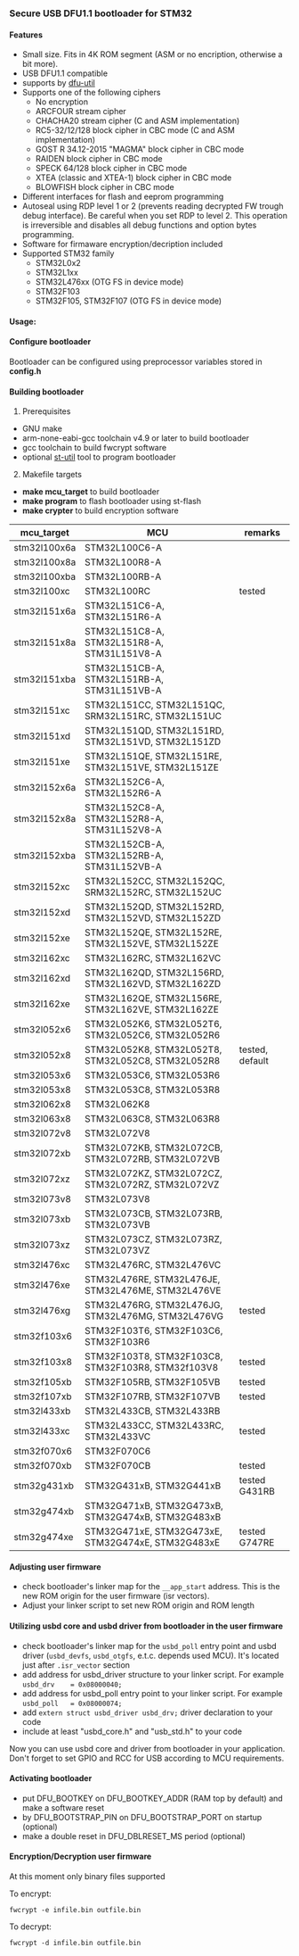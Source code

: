 ### Secure USB DFU1.1 bootloader for STM32
#### Features
+ Small size. Fits in 4K ROM segment (ASM or no encription, otherwise a bit more).
+ USB DFU1.1 compatible
+ supports by [dfu-util](http://dfu-util.sourceforge.net/)
+ Supports one of the following ciphers
  + No encryption
  + ARCFOUR stream cipher
  + CHACHA20 stream cipher (C and ASM implementation)
  + RC5-32/12/128 block cipher in CBC mode (C and ASM implementation)
  + GOST R 34.12-2015 "MAGMA" block cipher in CBC mode
  + RAIDEN block cipher in CBC mode
  + SPECK 64/128 block cipher in CBC mode
  + XTEA (classic and XTEA-1) block cipher in CBC mode
  + BLOWFISH block cipher in CBC mode
+ Different interfaces for flash and eeprom programming
+ Autoseal using RDP level 1 or 2 (prevents reading decrypted FW trough debug interface).
  Be careful when you set RDP to level 2. This operation is irreversible and disables
  all debug functions and option bytes programming.
+ Software for firmaware encryption/decription included
+ Supported STM32 family
  + STM32L0x2
  + STM32L1xx
  + STM32L476xx (OTG FS in device mode)
  + STM32F103
  + STM32F105, STM32F107 (OTG FS in device mode)

#### Usage:

#### Configure bootloader
Bootloader can be configured using preprocessor variables stored in **config.h**

#### Building bootloader
1. Prerequisites
+ GNU make
+ arm-none-eabi-gcc toolchain v4.9 or later to build bootloader
+ gcc toolchain to build fwcrypt software
+ optional [st-util](https://github.com/texane/stlink) tool to program bootloader
2. Makefile targets
+ **make mcu_target** to build bootloader
+ **make program** to flash bootloader using st-flash
+ **make crypter** to build encryption software

| mcu_target    | MCU                                                | remarks         |
|---------------|----------------------------------------------------|-----------------|
| stm32l100x6a  | STM32L100C6-A                                      |                 |
| stm32l100x8a  | STM32L100R8-A                                      |                 |
| stm32l100xba  | STM32L100RB-A                                      |                 |
| stm32l100xc   | STM32L100RC                                        | tested          |
| stm32l151x6a  | STM32L151C6-A, STM32L151R6-A                       |                 |
| stm32l151x8a  | STM32L151C8-A, STM32L151R8-A, STM31L151V8-A        |                 |
| stm32l151xba  | STM32L151CB-A, STM32L151RB-A, STM31L151VB-A        |                 |
| stm32l151xc   | STM32L151CC, STM32L151QC, SRM32L151RC, STM32L151UC |                 |
| stm32l151xd   | STM32L151QD, STM32L151RD, STM32L151VD, STM32L151ZD |                 |
| stm32l151xe   | STM32L151QE, STM32L151RE, STM32L151VE, STM32L151ZE |                 |
| stm32l152x6a  | STM32L152C6-A, STM32L152R6-A                       |                 |
| stm32l152x8a  | STM32L152C8-A, STM32L152R8-A, STM31L152V8-A        |                 |
| stm32l152xba  | STM32L152CB-A, STM32L152RB-A, STM31L152VB-A        |                 |
| stm32l152xc   | STM32L152CC, STM32L152QC, SRM32L152RC, STM32L152UC |                 |
| stm32l152xd   | STM32L152QD, STM32L152RD, STM32L152VD, STM32L152ZD |                 |
| stm32l152xe   | STM32L152QE, STM32L152RE, STM32L152VE, STM32L152ZE |                 |
| stm32l162xc   | STM32L162RC, STM32L162VC                           |                 |
| stm32l162xd   | STM32L162QD, STM32L156RD, STM32L162VD, STM32L162ZD |                 |
| stm32l162xe   | STM32L162QE, STM32L156RE, STM32L162VE, STM32L162ZE |                 |
| stm32l052x6   | STM32L052K6, STM32L052T6, STM32L052C6, STM32L052R6 |                 |
| stm32l052x8   | STM32L052K8, STM32L052T8, STM32L052C8, STM32L052R8 | tested, default |
| stm32l053x6   | STM32L053C6, STM32L053R6                           |                 |
| stm32l053x8   | STM32L053C8, STM32L053R8                           |                 |
| stm32l062x8   | STM32L062K8                                        |                 |
| stm32l063x8   | STM32L063C8, STM32L063R8                           |                 |
| stm32l072v8   | STM32L072V8                                        |                 |
| stm32l072xb   | STM32L072KB, STM32L072CB, STM32L072RB, STM32L072VB |                 |
| stm32l072xz   | STM32L072KZ, STM32L072CZ, STM32L072RZ, STM32L072VZ |                 |
| stm32l073v8   | STM32L073V8                                        |                 |
| stm32l073xb   | STM32L073CB, STM32L073RB, STM32L073VB              |                 |
| stm32l073xz   | STM32L073CZ, STM32L073RZ, STM32L073VZ              |                 |
| stm32l476xc   | STM32L476RC, STM32L476VC                           |                 |
| stm32l476xe   | STM32L476RE, STM32L476JE, STM32L476ME, STM32L476VE |                 |
| stm32l476xg   | STM32L476RG, STM32L476JG, STM32L476MG, STM32L476VG | tested          |
| stm32f103x6   | STM32F103T6, STM32F103C6, STM32F103R6              |                 |
| stm32f103x8   | STM32F103T8, STM32F103C8, STM32F103R8, STM32f103V8 | tested          |
| stm32f105xb   | STM32F105RB, STM32F105VB                           | tested          |
| stm32f107xb   | STM32F107RB, STM32F107VB                           | tested          |
| stm32l433xb   | STM32L433CB, STM32L433RB                           |                 |
| stm32l433xc   | STM32L433CC, STM32L433RC, STM32L433VC              | tested          |
| stm32f070x6   | STM32F070C6                                        |                 |
| stm32f070xb   | STM32F070CB                                        | tested          |
| stm32g431xb   | STM32G431xB, STM32G441xB                           | tested G431RB   |
| stm32g474xb   | STM32G471xB, STM32G473xB, STM32G474xB, STM32G483xB |                 |
| stm32g474xe   | STM32G471xE, STM32G473xE, STM32G474xE, STM32G483xE | tested G747RE   |

#### Adjusting user firmware
+ check bootloader's linker map for the ````__app_start```` address. This is the new ROM origin for the user firmware (isr vectors).
+ Adjust your linker script to set new ROM origin and ROM length

#### Utilizing usbd core and usbd driver from bootloader in the user firmware
+ check bootloader's linker map for the ````usbd_poll```` entry point and usbd driver (````usbd_devfs````, ````usbd_otgfs````, e.t.c. depends used MCU). It's located just after ```.isr_vector``` section
+ add address for usbd_driver structure to your linker script. For example ````usbd_drv    = 0x08000040;````
+ add address for usbd_poll entry point to your linker script. For example ````usbd_poll   = 0x08000074;````
+ add ````extern struct usbd_driver usbd_drv;```` driver declaration to your code
+ include at least "usbd_core.h" and "usb_std.h" to your code

Now you can use usbd core and driver from bootloader in your application. Don't forget to set GPIO and RCC for USB according to MCU requirements.

#### Activating bootloader
+ put DFU_BOOTKEY on DFU_BOOTKEY_ADDR (RAM top by default) and make a software reset
+ by DFU_BOOTSTRAP_PIN on DFU_BOOTSTRAP_PORT on startup (optional)
+ make a double reset in DFU_DBLRESET_MS period (optional)

#### Encryption/Decryption user firmware
At this moment only binary files supported

To encrypt:
````
fwcrypt -e infile.bin outfile.bin
````
To decrypt:
````
fwcrypt -d infile.bin outfile.bin
````
